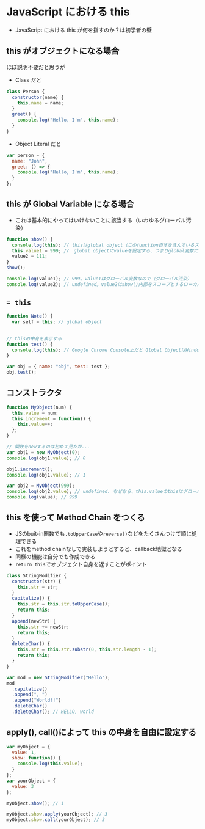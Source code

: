 # JavaScript における this

- JavaScript における this が何を指すのか？は初学者の壁

## this がオブジェクトになる場合

ほぼ説明不要だと思うが

- Class だと

```js
class Person {
  constructor(name) {
    this.name = name;
  }
  greet() {
    console.log("Hello, I'm", this.name);
  }
}
```

- Object Literal だと

```js
var person = {
  name: "John",
  greet: () => {
    console.log("Hello, I'm", this.name);
  }
};
```

## this が Global Variable になる場合

- これは基本的にやってはいけないことに該当する（いわゆるグローバル汚染）

```js
function show() {
  console.log(this); // thisはglobal object（このfunction自体を含んでいるスコープ）を指す
  this.value1 = 999; //　global objectにvalueを設定する、つまりglobal変数になっている
  value2 = 111;
}
show();

console.log(value1); // 999。value1はグローバル変数なので（グローバル汚染）
console.log(value2); // undefined。value2はshow()内部をスコープとするローカル変数なので
```

## `= this`

```js
function Note() {
  var self = this; // global object
```

##

```js
// thisの中身を表示する
function test() {
  console.log(this); // Google Chrome Console上だと Global ObjectはWindow Object
}

var obj = { name: "obj", test: test };
obj.test();
```

## コンストラクタ

```js
function MyObject(num) {
  this.value = num;
  this.increment = function() {
    this.value++;
  };
}

// 関数をnewするのは初めて見たが...
var obj1 = new MyObject(0);
console.log(obj1.value); // 0

obj1.increment();
console.log(obj1.value); // 1

var obj2 = MyObject(999);
console.log(obj2.value); // undefined. なぜなら、this.valueのthisはグローバルオブジェクトなので、this.valueはobj2のメンバではなくグローバル変数となる
console.log(value); // 999
```

## this を使って Method Chain をつくる

- JSのbuit-in関数でも`.toUpperCase`や`reverse()`などをたくさんつけて順に処理できる
- これをmethod chainなしで実装しようとすると、callback地獄となる
- 同様の機能は自分でも作成できる
- `return this`でオブジェクト自身を返すことがポイント

```js
class StringModifier {
  constructor(str) {
    this.str = str;
  }
  capitalize() {
    this.str = this.str.toUpperCase();
    return this;
  }
  append(newStr) {
    this.str += newStr;
    return this;
  }
  deleteChar() {
    this.str = this.str.substr(0, this.str.length - 1);
    return this;
  }
}

var mod = new StringModifier("Hello");
mod
  .capitalize()
  .append(", ")
  .append("World!!")
  .deleteChar()
  .deleteChar(); // HELLO, world
```

## apply(), call()によって this の中身を自由に設定する

```js
var myObject = {
  value: 1,
  show: function() {
    console.log(this.value);
  }
};
var yourObject = {
  value: 3
};

myObject.show(); // 1

myObject.show.apply(yourObject); // 3
myObject.show.call(yourObject); // 3
```
